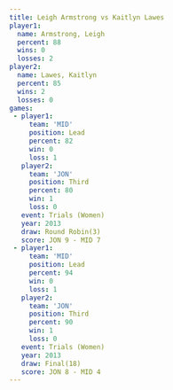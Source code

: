 ```yaml
---
title: Leigh Armstrong vs Kaitlyn Lawes
player1:                
  name: Armstrong, Leigh
  percent: 88           
  wins: 0               
  losses: 2             
player2:                
  name: Lawes, Kaitlyn  
  percent: 85           
  wins: 2               
  losses: 0             
games:
 - player1:        
     team: 'MID'   
     position: Lead
     percent: 82   
     win: 0        
     loss: 1       
   player2:         
     team: 'JON'    
     position: Third
     percent: 80    
     win: 1         
     loss: 0        
   event: Trials (Women)
   year: 2013           
   draw: Round Robin(3) 
   score: JON 9 - MID 7 
 - player1:        
     team: 'MID'   
     position: Lead
     percent: 94   
     win: 0        
     loss: 1       
   player2:         
     team: 'JON'    
     position: Third
     percent: 90    
     win: 1         
     loss: 0        
   event: Trials (Women)
   year: 2013           
   draw: Final(18)      
   score: JON 8 - MID 4 
---
```


